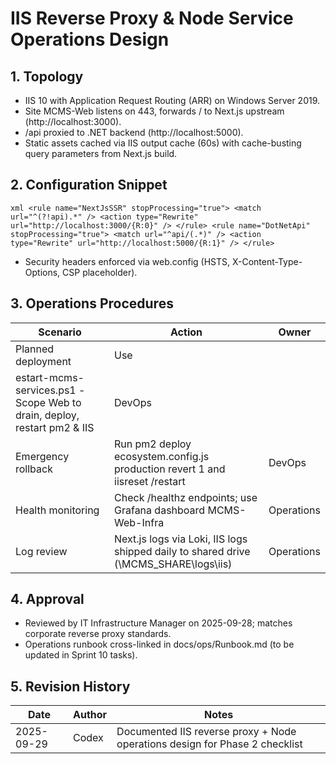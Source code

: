 # IIS Reverse Proxy & Node Service Operations Design

## 1. Topology
- IIS 10 with Application Request Routing (ARR) on Windows Server 2019.
- Site MCMS-Web listens on 443, forwards / to Next.js upstream (http://localhost:3000).
- /api proxied to .NET backend (http://localhost:5000).
- Static assets cached via IIS output cache (60s) with cache-busting query parameters from Next.js build.

## 2. Configuration Snippet
`xml
<rule name="NextJsSSR" stopProcessing="true">
  <match url="^(?!api).*" />
  <action type="Rewrite" url="http://localhost:3000/{R:0}" />
</rule>
<rule name="DotNetApi" stopProcessing="true">
  <match url="^api/(.*)" />
  <action type="Rewrite" url="http://localhost:5000/{R:1}" />
</rule>
`
- Security headers enforced via web.config (HSTS, X-Content-Type-Options, CSP placeholder).

## 3. Operations Procedures
| Scenario | Action | Owner |
| --- | --- | --- |
| Planned deployment | Use estart-mcms-services.ps1 -Scope Web to drain, deploy, restart pm2 & IIS | DevOps |
| Emergency rollback | Run pm2 deploy ecosystem.config.js production revert 1 and iisreset /restart | DevOps |
| Health monitoring | Check /healthz endpoints; use Grafana dashboard MCMS-Web-Infra | Operations |
| Log review | Next.js logs via Loki, IIS logs shipped daily to shared drive (\\MCMS_SHARE\logs\iis) | Operations |

## 4. Approval
- Reviewed by IT Infrastructure Manager on 2025-09-28; matches corporate reverse proxy standards.
- Operations runbook cross-linked in docs/ops/Runbook.md (to be updated in Sprint 10 tasks).

## 5. Revision History
| Date | Author | Notes |
| --- | --- | --- |
| 2025-09-29 | Codex | Documented IIS reverse proxy + Node operations design for Phase 2 checklist |

